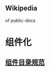 Wikipedia
---
of public-docs

# 组件化
## [组件目录规范](https://code.aliyun.com/edward.yangx/public-docs/wikis/module-layout)
